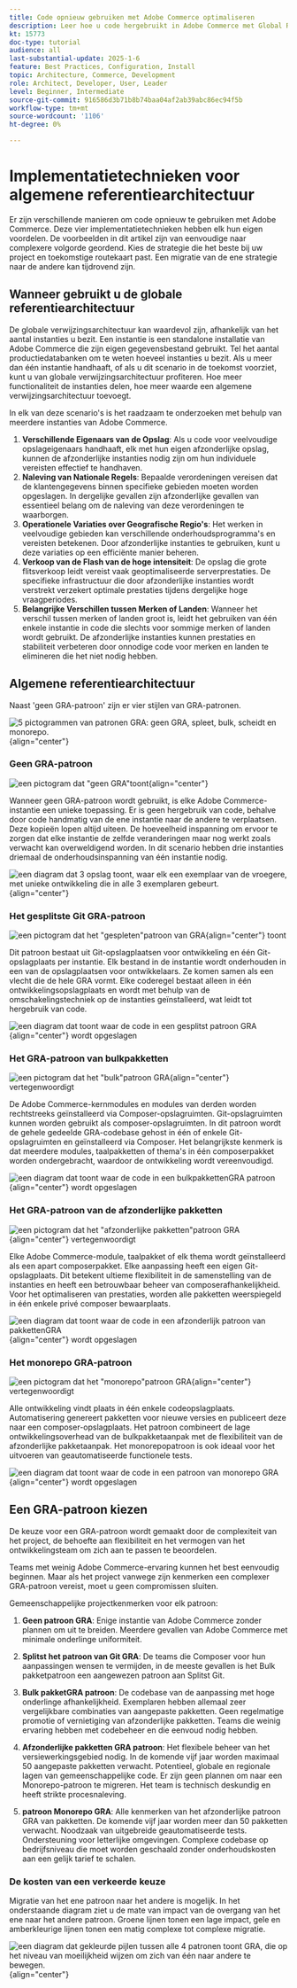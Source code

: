 ```yaml
---
title: Code opnieuw gebruiken met Adobe Commerce optimaliseren
description: Leer hoe u code hergebruikt in Adobe Commerce met Global Reference Architecture-patronen, waardoor de prestaties en compatibiliteit in meerdere versies worden verbeterd.
kt: 15773
doc-type: tutorial
audience: all
last-substantial-update: 2025-1-6
feature: Best Practices, Configuration, Install
topic: Architecture, Commerce, Development
role: Architect, Developer, User, Leader
level: Beginner, Intermediate
source-git-commit: 916586d3b71b8b74baa04af2ab39abc86ec94f5b
workflow-type: tm+mt
source-wordcount: '1106'
ht-degree: 0%

---
```



# Implementatietechnieken voor algemene referentiearchitectuur

Er zijn verschillende manieren om code opnieuw te gebruiken met Adobe Commerce. Deze vier implementatietechnieken hebben elk hun eigen voordelen. De voorbeelden in dit artikel zijn van eenvoudige naar complexere volgorde geordend. Kies de strategie die het beste bij uw project en toekomstige routekaart past. Een migratie van de ene strategie naar de andere kan tijdrovend zijn.

## Wanneer gebruikt u de globale referentiearchitectuur

De globale verwijzingsarchitectuur kan waardevol zijn, afhankelijk van het aantal instanties u bezit. Een instantie is een standalone installatie van Adobe Commerce die zijn eigen gegevensbestand gebruikt. Tel het aantal productiedatabanken om te weten hoeveel instanties u bezit. Als u meer dan één instantie handhaaft, of als u dit scenario in de toekomst voorziet, kunt u van globale verwijzingsarchitectuur profiteren. Hoe meer functionaliteit de instanties delen, hoe meer waarde een algemene verwijzingsarchitectuur toevoegt.

In elk van deze scenario&#39;s is het raadzaam te onderzoeken met behulp van meerdere instanties van Adobe Commerce.

1. **Verschillende Eigenaars van de Opslag**: Als u code voor veelvoudige opslageigenaars handhaaft, elk met hun eigen afzonderlijke opslag, kunnen de afzonderlijke instanties nodig zijn om hun individuele vereisten effectief te handhaven.
2. **Naleving van Nationale Regels**: Bepaalde verordeningen vereisen dat de klantengegevens binnen specifieke gebieden moeten worden opgeslagen. In dergelijke gevallen zijn afzonderlijke gevallen van essentieel belang om de naleving van deze verordeningen te waarborgen.
3. **Operationele Variaties over Geografische Regio&#39;s**: Het werken in veelvoudige gebieden kan verschillende onderhoudsprogramma&#39;s en vereisten betekenen. Door afzonderlijke instanties te gebruiken, kunt u deze variaties op een efficiënte manier beheren.
4. **Verkoop van de Flash van de hoge intensiteit**: De opslag die grote flitsverkoop leidt vereist vaak geoptimaliseerde serverprestaties. De specifieke infrastructuur die door afzonderlijke instanties wordt verstrekt verzekert optimale prestaties tijdens dergelijke hoge vraagperiodes.
5. **Belangrijke Verschillen tussen Merken of Landen**: Wanneer het verschil tussen merken of landen groot is, leidt het gebruiken van één enkele instantie in code die slechts voor sommige merken of landen wordt gebruikt. De afzonderlijke instanties kunnen prestaties en stabiliteit verbeteren door onnodige code voor merken en landen te elimineren die het niet nodig hebben.

## Algemene referentiearchitectuur

Naast &#39;geen GRA-patroon&#39; zijn er vier stijlen van GRA-patronen.

![ 5 pictogrammen van patronen GRA: geen GRA, spleet, bulk, scheidt en monorepo.](/help/assets/global-reference-architecture/gra-patterns-horizontal.png){align="center"}

### Geen GRA-patroon

![ een pictogram dat &quot;geen GRA&quot;toont ](/help/assets/global-reference-architecture/no-gra.png){align="center"}

Wanneer geen GRA-patroon wordt gebruikt, is elke Adobe Commerce-instantie een unieke toepassing. Er is geen hergebruik van code, behalve door code handmatig van de ene instantie naar de andere te verplaatsen. Deze kopieën lopen altijd uiteen. De hoeveelheid inspanning om ervoor te zorgen dat elke instantie de zelfde veranderingen maar nog werkt zoals verwacht kan overweldigend worden. In dit scenario hebben drie instanties driemaal de onderhoudsinspanning van één instantie nodig.

![ een diagram dat 3 opslag toont, waar elk een exemplaar van de vroegere, met unieke ontwikkeling die in alle 3 exemplaren gebeurt.](/help/assets/global-reference-architecture/no-gra-pattern-diagram.png){align="center"}

### Het gesplitste Git GRA-patroon

![ een pictogram dat het &quot;gespleten&quot;patroon van GRA ](/help/assets/global-reference-architecture/split-git.png){align="center"} toont

Dit patroon bestaat uit Git-opslagplaatsen voor ontwikkeling en één Git-opslagplaats per instantie. Elk bestand in de instantie wordt onderhouden in een van de opslagplaatsen voor ontwikkelaars. Ze komen samen als een vlecht die de hele GRA vormt. Elke coderegel bestaat alleen in één ontwikkelingsopslagplaats en wordt met behulp van de omschakelingstechniek op de instanties geïnstalleerd, wat leidt tot hergebruik van code.

![ een diagram dat toont waar de code in een gesplitst patroon GRA ](/help/assets/global-reference-architecture/split-git-gra-pattern-diagram.png){align="center"} wordt opgeslagen

### Het GRA-patroon van bulkpakketten

![ een pictogram dat het &quot;bulk&quot;patroon GRA ](/help/assets/global-reference-architecture/bulk-packages.png){align="center"} vertegenwoordigt

De Adobe Commerce-kernmodules en modules van derden worden rechtstreeks geïnstalleerd via Composer-opslagruimten. Git-opslagruimten kunnen worden gebruikt als composer-opslagruimten. In dit patroon wordt de gehele gedeelde GRA-codebase gehost in één of enkele Git-opslagruimten en geïnstalleerd via Composer. Het belangrijkste kenmerk is dat meerdere modules, taalpakketten of thema&#39;s in één composerpakket worden ondergebracht, waardoor de ontwikkeling wordt vereenvoudigd.

![ een diagram dat toont waar de code in een bulkpakkettenGRA patroon ](/help/assets/global-reference-architecture/bulk-gra-pattern-diagram.png){align="center"} wordt opgeslagen

### Het GRA-patroon van de afzonderlijke pakketten

![ een pictogram dat het &quot;afzonderlijke pakketten&quot;patroon GRA ](/help/assets/global-reference-architecture/separate-packages.png){align="center"} vertegenwoordigt

Elke Adobe Commerce-module, taalpakket of elk thema wordt geïnstalleerd als een apart composerpakket. Elke aanpassing heeft een eigen Git-opslagplaats. Dit betekent ultieme flexibiliteit in de samenstelling van de instanties en heeft een betrouwbaar beheer van composerafhankelijkheid. Voor het optimaliseren van prestaties, worden alle pakketten weerspiegeld in één enkele privé composer bewaarplaats.

![ een diagram dat toont waar de code in een afzonderlijk patroon van pakkettenGRA ](/help/assets/global-reference-architecture/separate-packages-gra-pattern-diagram.png){align="center"} wordt opgeslagen

### Het monorepo GRA-patroon

![ een pictogram dat het &quot;monorepo&quot;patroon GRA ](/help/assets/global-reference-architecture/monorepo.png){align="center"} vertegenwoordigt

Alle ontwikkeling vindt plaats in één enkele codeopslagplaats. Automatisering genereert pakketten voor nieuwe versies en publiceert deze naar een composer-opslagplaats. Het patroon combineert de lage ontwikkelingsoverhead van de bulkpakketaanpak met de flexibiliteit van de afzonderlijke pakketaanpak. Het monorepopatroon is ook ideaal voor het uitvoeren van geautomatiseerde functionele tests.

![ een diagram dat toont waar de code in een patroon van monorepo GRA ](/help/assets/global-reference-architecture/monorepo-gra-pattern-diagram.png){align="center"} wordt opgeslagen

## Een GRA-patroon kiezen

De keuze voor een GRA-patroon wordt gemaakt door de complexiteit van het project, de behoefte aan flexibiliteit en het vermogen van het ontwikkelingsteam om zich aan te passen te beoordelen.

Teams met weinig Adobe Commerce-ervaring kunnen het best eenvoudig beginnen. Maar als het project vanwege zijn kenmerken een complexer GRA-patroon vereist, moet u geen compromissen sluiten.

Gemeenschappelijke projectkenmerken voor elk patroon:

1. **Geen patroon GRA**: Enige instantie van Adobe Commerce zonder plannen om uit te breiden. Meerdere gevallen van Adobe Commerce met minimale onderlinge uniformiteit.

2. **Splitst het patroon van Git GRA**: De teams die Composer voor hun aanpassingen wensen te vermijden, in de meeste gevallen is het Bulk pakketpatroon een aangewezen patroon aan Splitst Git.

3. **Bulk pakketGRA patroon**: De codebase van de aanpassing met hoge onderlinge afhankelijkheid. Exemplaren hebben allemaal zeer vergelijkbare combinaties van aangepaste pakketten. Geen regelmatige promotie of vernietiging van afzonderlijke pakketten. Teams die weinig ervaring hebben met codebeheer en die eenvoud nodig hebben.

4. **Afzonderlijke pakketten GRA patroon**: Het flexibele beheer van het versiewerkingsgebied nodig. In de komende vijf jaar worden maximaal 50 aangepaste pakketten verwacht. Potentieel, globale en regionale lagen van gemeenschappelijke code. Er zijn geen plannen om naar een Monorepo-patroon te migreren. Het team is technisch deskundig en heeft strikte procesnaleving.

5. **patroon Monorepo GRA**: Alle kenmerken van het afzonderlijke patroon GRA van pakketten. De komende vijf jaar worden meer dan 50 pakketten verwacht. Noodzaak van uitgebreide geautomatiseerde tests. Ondersteuning voor letterlijke omgevingen. Complexe codebase op bedrijfsniveau die moet worden geschaald zonder onderhoudskosten aan een gelijk tarief te schalen.

### De kosten van een verkeerde keuze

Migratie van het ene patroon naar het andere is mogelijk. In het onderstaande diagram ziet u de mate van impact van de overgang van het ene naar het andere patroon. Groene lijnen tonen een lage impact, gele en amberkleurige lijnen tonen een matig complexe tot complexe migratie.

![ een diagram dat gekleurde pijlen tussen alle 4 patronen toont GRA, die op het niveau van moeilijkheid wijzen om zich van één naar andere te bewegen.](/help/assets/global-reference-architecture/wrong-choice.png){align="center"}
